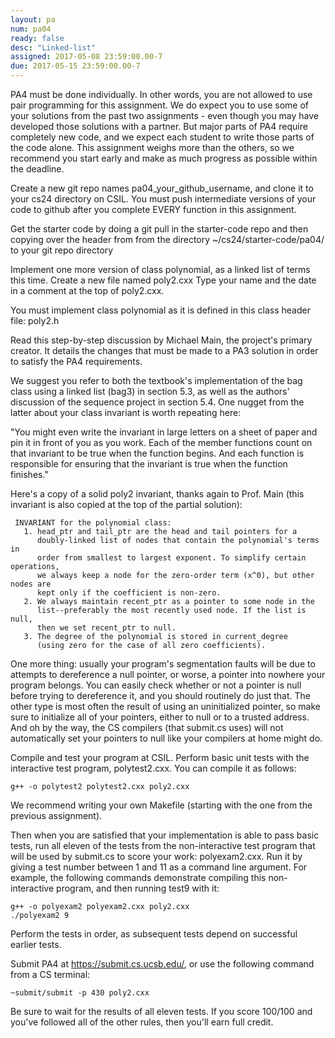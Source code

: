 ```yaml
---
layout: pa
num: pa04	
ready: false
desc: "Linked-list"
assigned: 2017-05-08 23:59:00.00-7
due: 2017-05-15 23:59:00.00-7
---
```


<div markdown="1">



PA4 must be done individually. In other words, you are not allowed to use pair programming for this assignment. We do expect you to use some of your solutions from the past two assignments - even though you may have developed those solutions with a partner. But major parts of PA4 require completely new code, and we expect each student to write those parts of the code alone. This assignment weighs more than the others, so we recommend you start early and make as much progress as possible within the deadline.

Create a new git repo names pa04_your_github_username, and clone it to your cs24 directory on CSIL. You must push intermediate versions of your code to github after you complete EVERY function in this assignment.

Get the starter code by doing a git pull in the starter-code repo and then copying over the header from from the directory ~/cs24/starter-code/pa04/ to your git repo directory

Implement one more version of class polynomial, as a linked list of terms this time. Create a new file named poly2.cxx Type your name and the date in a comment at the top of poly2.cxx. 

You must implement class polynomial as it is defined in this class header file: poly2.h 

Read this step-by-step discussion by Michael Main, the project's primary creator. It details the changes that must be made to a PA3 solution in order to satisfy the PA4 requirements.

We suggest you refer to both the textbook's implementation of the bag class using a linked list (bag3) in section 5.3, as well as the authors' discussion of the sequence project in section 5.4. One nugget from the latter about your class invariant is worth repeating here:

"You might even write the invariant in large letters on a sheet of paper and pin it in front of you as you work. Each of the member functions count on that invariant to be true when the function begins. And each function is responsible for ensuring that the invariant is true when the function finishes."

Here's a copy of a solid poly2 invariant, thanks again to Prof. Main (this invariant is also copied at the top of the partial solution):

```
 INVARIANT for the polynomial class:
   1. head_ptr and tail_ptr are the head and tail pointers for a
      doubly-linked list of nodes that contain the polynomial's terms in
      order from smallest to largest exponent. To simplify certain operations,
      we always keep a node for the zero-order term (x^0), but other nodes are
      kept only if the coefficient is non-zero.
   2. We always maintain recent_ptr as a pointer to some node in the
      list--preferably the most recently used node. If the list is null,
      then we set recent_ptr to null.
   3. The degree of the polynomial is stored in current_degree
      (using zero for the case of all zero coefficients).
```


One more thing: usually your program's segmentation faults will be due to attempts to dereference a null pointer, or worse, a pointer into nowhere your program belongs. You can easily check whether or not a pointer is null before trying to dereference it, and you should routinely do just that. The other type is most often the result of using an uninitialized pointer, so make sure to initialize all of your pointers, either to null or to a trusted address. And oh by the way, the CS compilers (that submit.cs uses) will not automatically set your pointers to null like your compilers at home might do.

Compile and test your program at CSIL. Perform basic unit tests with the interactive test program, polytest2.cxx. You can compile it as follows:

```
g++ -o polytest2 polytest2.cxx poly2.cxx
```

We recommend writing your own Makefile (starting with the one from the previous assignment).

Then when you are satisfied that your implementation is able to pass basic tests, run all eleven of the tests from the non-interactive test program that will be used by submit.cs to score your work: polyexam2.cxx. Run it by giving a test number between 1 and 11 as a command line argument. For example, the following commands demonstrate compiling this non-interactive program, and then running test9 with it:

```
g++ -o polyexam2 polyexam2.cxx poly2.cxx
./polyexam2 9
```

Perform the tests in order, as subsequent tests depend on successful earlier tests.

Submit PA4 at https://submit.cs.ucsb.edu/, or use the following command from a CS terminal:

```
~submit/submit -p 430 poly2.cxx
```

Be sure to wait for the results of all eleven tests. If you score 100/100 and you've followed all of the other rules, then you'll earn full credit.